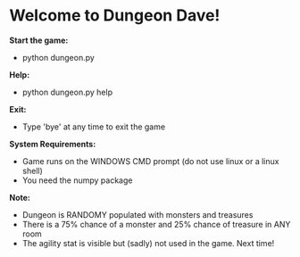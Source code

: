 # Welcome to Dungeon Dave!

**Start the game:**
- python dungeon.py

**Help:**
- python dungeon.py help

**Exit:**
- Type 'bye' at any time to exit the game

**System Requirements:**
- Game runs on the WINDOWS CMD prompt (do not use linux or a linux shell)
- You need the numpy package

**Note:**
- Dungeon is RANDOMY populated with monsters and treasures
- There is a 75% chance of a monster and 25% chance of treasure in ANY room
- The agility stat is visible but (sadly) not used in the game. Next time!
